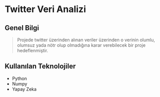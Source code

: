 # Twitter Veri Analizi
## Genel Bilgi
>Projede twitter üzerinden alınan veriler üzerinden o verinin olumlu, olumsuz yada nötr olup olmadığına karar verebilecek bir proje hedeflenmiştir.
## Kullanılan Teknolojiler
- Python
- Numpy
- Yapay Zeka
